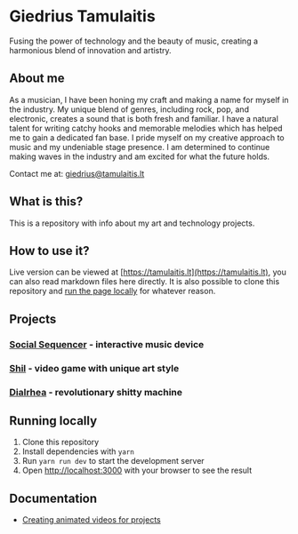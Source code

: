 # Giedrius Tamulaitis

Fusing the power of technology and the beauty of music, creating a harmonious blend of innovation and artistry.


## About me

As a musician, I have been honing my craft and making a name for myself in the industry. My unique blend of genres, including rock, pop, and electronic, creates a sound that is both fresh and familiar. I have a natural talent for writing catchy hooks and memorable melodies which has helped me to gain a dedicated fan base. I pride myself on my creative approach to music and my undeniable stage presence. I am determined to continue making waves in the industry and am excited for what the future holds.

Contact me at: [giedrius@tamulaitis.lt](mailto:giedrius@tamulaitis.lt)


## What is this?

This is a repository with info about my art and technology projects.


## How to use it?

Live version can be viewed at [https://tamulaitis.lt](https://tamulaitis.lt), you can also read markdown files here directly. It is also possible to clone this repository and [run the page locally](#running-locally) for whatever reason.


## Projects

### [Social Sequencer](src/projects/social-sequencer/social-sequencer.md) - interactive music device
### [Shil](src/projects/shil/shil.md) - video game with unique art style
### [Dialrhea](src/projects/dialrhea/dialrhea.md) - revolutionary shitty machine


## Running locally

1. Clone this repository
2. Install dependencies with `yarn`
3. Run `yarn run dev` to start the development server
4. Open [http://localhost:3000](http://localhost:3000) with your browser to see the result

## Documentation
- [Creating animated videos for projects](docs/creating-videos.md)
